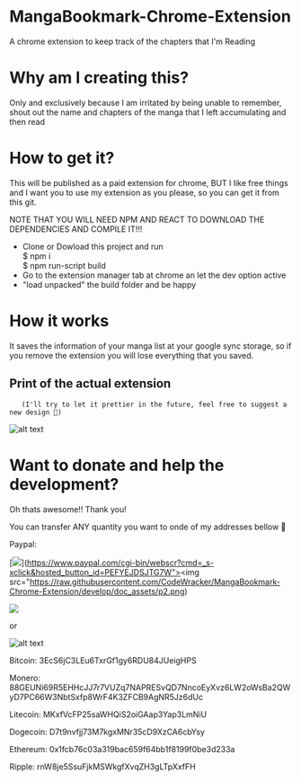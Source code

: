 # MangaBookmark-Chrome-Extension

A chrome extension to keep track of the chapters that I'm Reading

# Why am I creating this?

Only and exclusively because I am irritated by being unable to remember, shout out the name and chapters of the manga that I left accumulating and then read

# How to get it?

This will be published as a paid extension for chrome, BUT I like free things and I want you to use my extension as you please, so you can get it from this git.

NOTE THAT YOU WILL NEED NPM AND REACT TO DOWNLOAD THE DEPENDENCIES AND COMPILE IT!!!

- Clone or Dowload this project and run </br>
  \$ npm i</br>
  \$ npm run-script build
- Go to the extension manager tab at chrome an let the dev option active
- "load unpacked" the build folder and be happy

# How it works

It saves the information of your manga list at your google sync storage, so if you remove the extension you will lose everything that you saved.

## Print of the actual extension

       (I'll try to let it prettier in the future, feel free to suggest a new design 🥰)

![alt text](https://raw.githubusercontent.com/CodeWracker/MangaBookmark-Chrome-Extension/develop/doc_assets/p2.png)

# Want to donate and help the development?

Oh thats awesome!! Thank you!

You can transfer ANY quantity you want to onde of my addresses bellow 🥰

Paypal:

[![](https://raw.githubusercontent.com/CodeWracker/MangaBookmark-Chrome-Extension/develop/doc_assets/p2.png)](https://www.paypal.com/cgi-bin/webscr?cmd=_s-xclick&hosted_button_id=PEFYEJDSJTG7W"><img src="https://raw.githubusercontent.com/CodeWracker/MangaBookmark-Chrome-Extension/develop/doc_assets/p2.png)

<a href="https://www.paypal.com/cgi-bin/webscr?cmd=_s-xclick&hosted_button_id=PEFYEJDSJTG7W"><img src="https://raw.githubusercontent.com/CodeWracker/MangaBookmark-Chrome-Extension/develop/doc_assets/p2.png" /></a>

or

![alt text](https://raw.githubusercontent.com/CodeWracker/MangaBookmark-Chrome-Extension/develop/doc_assets/QR_Code.png)

Bitcoin: 3EcS6jC3LEu6TxrGf1gy6RDU84JUeigHPS

Monero: 88GEUNi69R5EHHcJJ7r7VUZq7NAPRESvQD7NncoEyXvz6LW2oWsBa2QWyD7PC66W3NbtSxfp8WrF4K3ZFCB9AgNR5Jz6dUc

Litecoin: MKxfVcFP25saWHQiS2oiGAap3Yap3LmNiU

Dogecoin: D7t9nvfjj73M7kgxMNr35cD9XzCA6cbYsy

Ethereum: 0x1fcb76c03a319bac659f64bb1f8199f0be3d233a

Ripple: rnW8je5SsuFjkMSWkgfXvqZH3gLTpXxfFH
